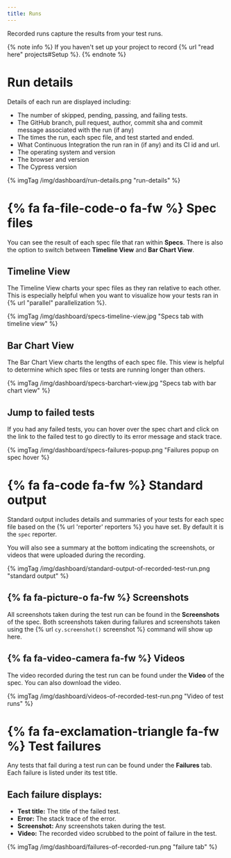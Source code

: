 ```yaml
---
title: Runs
---
```


Recorded runs capture the results from your test runs.

{% note info %}
If you haven't set up your project to record {% url "read here" projects#Setup %}.
{% endnote %}

# Run details

Details of each run are displayed including:

- The number of skipped, pending, passing, and failing tests.
- The GitHub branch, pull request, author, commit sha and commit message associated with the run (if any)
- The times the run, each spec file, and test started and ended.
- What Continuous Integration the run ran in (if any) and its CI id and url.
- The operating system and version
- The browser and version
- The Cypress version

{% imgTag /img/dashboard/run-details.png "run-details" %}

# {% fa fa-file-code-o fa-fw %} Spec files

You can see the result of each spec file that ran within **Specs**. There is also the option to switch between **Timeline View** and **Bar Chart View**.

## Timeline View

The Timeline View charts your spec files as they ran relative to each other. This is especially helpful when you want to visualize how your tests ran in {% url "parallel" parallelization %}.

{% imgTag /img/dashboard/specs-timeline-view.jpg "Specs tab with timeline view" %}

## Bar Chart View

The Bar Chart View charts the lengths of each spec file. This view is helpful to determine which spec files or tests are running longer than others.

{% imgTag /img/dashboard/specs-barchart-view.jpg "Specs tab with bar chart view" %}

## Jump to failed tests

If you had any failed tests, you can hover over the spec chart and click on the link to the failed test to go directly to its error message and stack trace.

{% imgTag /img/dashboard/specs-failures-popup.png "Failures popup on spec hover %}

# {% fa fa-code fa-fw %} Standard output

Standard output includes details and summaries of your tests for each spec file based on the {% url 'reporter' reporters %} you have set. By default it is the `spec` reporter.

You will also see a summary at the bottom indicating the screenshots, or videos that were uploaded during the recording.

{% imgTag /img/dashboard/standard-output-of-recorded-test-run.png "standard output" %}

## {% fa fa-picture-o fa-fw %} Screenshots

All screenshots taken during the test run can be found in the **Screenshots** of the spec. Both screenshots taken during failures and screenshots taken using the {% url `cy.screenshot()` screenshot %} command will show up here.

## {% fa fa-video-camera fa-fw %} Videos

The video recorded during the test run can be found under the **Video** of the spec. You can also download the video.

{% imgTag /img/dashboard/videos-of-recorded-test-run.png "Video of test runs" %}

# {% fa fa-exclamation-triangle fa-fw %} Test failures

Any tests that fail during a test run can be found under the **Failures** tab. Each failure is listed under its test title.

## Each failure displays:

- **Test title:** The title of the failed test.
- **Error:** The stack trace of the error.
- **Screenshot:** Any screenshots taken during the test.
- **Video:** The recorded video scrubbed to the point of failure in the test.

{% imgTag /img/dashboard/failures-of-recorded-run.png "failure tab" %}
